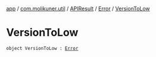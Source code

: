 [app](../../../index.md) / [com.molikuner.util](../../index.md) / [APIResult](../index.md) / [Error](index.md) / [VersionToLow](./-version-to-low.md)

# VersionToLow

`object VersionToLow : `[`Error`](index.md)